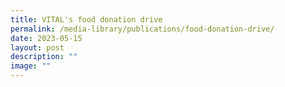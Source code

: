 ```yaml
---
title: VITAL's food donation drive
permalink: /media-library/publications/food-donation-drive/
date: 2023-05-15
layout: post
description: ""
image: ""
---
```

